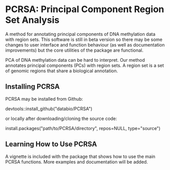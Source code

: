 # PCRSA: Principal Component Region Set Analysis
A method for annotating principal components of DNA methylation data with region sets. This software is still in beta version so there may be some changes to user interface and function behaviour (as well as documentation improvements) but the core utilities of the package are functional.

PCA of DNA methylation data can be hard to interpret. Our method annotates principal components (PCs) with region sets. 
A region set is a set of genomic regions that share a biological annotation.

## Installing PCRSA
PCRSA may be installed from Github:

devtools::install_github("databio/PCRSA")

or locally after downloading/cloning the source code:

install.packages("path/to/PCRSA/directory", repos=NULL, type="source")

## Learning How to Use PCRSA
A vignette is included with the package that shows how to use the main PCRSA functions. More examples and documentation will be added.
